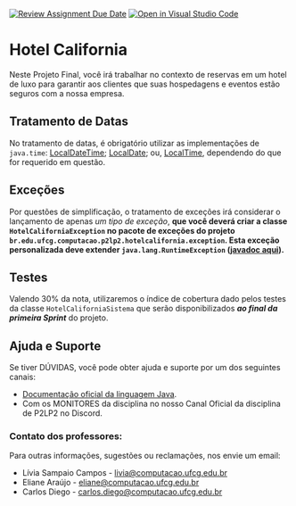[![Review Assignment Due Date](https://classroom.github.com/assets/deadline-readme-button-24ddc0f5d75046c5622901739e7c5dd533143b0c8e959d652212380cedb1ea36.svg)](https://classroom.github.com/a/gM8jWwKC)
[![Open in Visual Studio Code](https://classroom.github.com/assets/open-in-vscode-718a45dd9cf7e7f842a935f5ebbe5719a5e09af4491e668f4dbf3b35d5cca122.svg)](https://classroom.github.com/online_ide?assignment_repo_id=12230850&assignment_repo_type=AssignmentRepo)
# Hotel California

Neste Projeto Final, você irá trabalhar no contexto de reservas em um hotel de luxo para garantir aos clientes que suas hospedagens e eventos estão seguros com a nossa empresa.

## Tratamento de Datas

No tratamento de datas, é obrigatório utilizar as implementações de ```java.time```: [LocalDateTime](https://docs.oracle.com/javase/8/docs/api/java/time/LocalDateTime.html); [LocalDate](https://docs.oracle.com/javase/8/docs/api/java/time/LocalDate.html); ou, [LocalTime](https://docs.oracle.com/javase/8/docs/api/java/time/LocalTime.html), dependendo do que for requerido em questão.

## Exceções

Por questões de simplificação, o tratamento de exceções irá considerar o lançamento de apenas *um tipo de exceção*, **que você deverá criar a classe ```HotelCaliforniaException``` no pacote de exceções do projeto ```br.edu.ufcg.computacao.p2lp2.hotelcalifornia.exception```.  Esta exceção personalizada deve extender ```java.lang.RuntimeException``` ([javadoc aqui](https://docs.oracle.com/javase/8/docs/api/java/lang/RuntimeException.html)).**

## Testes

Valendo 30% da nota, utilizaremos o índice de cobertura dado pelos testes da classe ```HotelCaliforniaSistema``` que serão disponibilizados ***ao final da primeira Sprint*** do projeto.

## Ajuda e Suporte

Se tiver DÚVIDAS, você pode obter ajuda e suporte por um dos seguintes canais:

* [Documentação oficial da linguagem Java](https://docs.oracle.com/javase/tutorial/).
* Com os MONITORES da disciplina no nosso Canal Oficial da disciplina de P2LP2 no Discord.

### Contato dos professores:

Para outras informações, sugestões ou reclamações, nos envie um email:

* Lívia Sampaio Campos - [livia@computacao.ufcg.edu.br](mailto:livia@computacao.ufcg.edu.br)
* Eliane Araújo - [eliane@computacao.ufcg.edu.br](mailto:eliane@computacao.ufcg.edu.br)
* Carlos Diego - [carlos.diego@computacao.ufcg.edu.br](mailto:carlos.diego@computacao.ufcg.edu.br)

